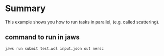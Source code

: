 # Summary
This example shows you how to run tasks in parallel, (e.g. called scattering).

## command to run in jaws
`jaws run submit test.wdl input.json out nersc`


